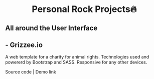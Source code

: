 <h1 align="center" style="text-align: center;">Personal Rock Projects🔥</h1>

## All around the User Interface

## - Grizzee.io

A web template for a charity for animal rights. Technologies used and powererd by Bootstrap and SASS. Responsive for any other devices.

Source code | Demo link

